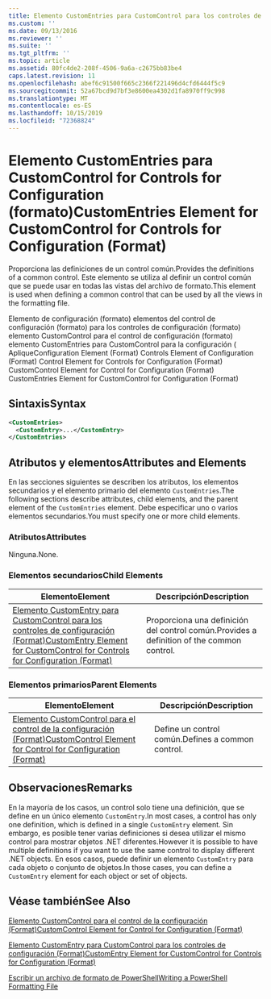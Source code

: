 ```yaml
---
title: Elemento CustomEntries para CustomControl para los controles de configuración (Format) | Microsoft Docs
ms.custom: ''
ms.date: 09/13/2016
ms.reviewer: ''
ms.suite: ''
ms.tgt_pltfrm: ''
ms.topic: article
ms.assetid: 80fc4de2-208f-4506-9a6a-c2675bb83be4
caps.latest.revision: 11
ms.openlocfilehash: abef6c91500f665c2366f221496d4cfd6444f5c9
ms.sourcegitcommit: 52a67bcd9d7bf3e8600ea4302d1fa8970ff9c998
ms.translationtype: MT
ms.contentlocale: es-ES
ms.lasthandoff: 10/15/2019
ms.locfileid: "72368824"
---
```

# <a name="customentries-element-for-customcontrol-for-controls-for-configuration-format"></a><span data-ttu-id="b20f3-102">Elemento CustomEntries para CustomControl for Controls for Configuration (formato)</span><span class="sxs-lookup"><span data-stu-id="b20f3-102">CustomEntries Element for CustomControl for Controls for Configuration (Format)</span></span>

<span data-ttu-id="b20f3-103">Proporciona las definiciones de un control común.</span><span class="sxs-lookup"><span data-stu-id="b20f3-103">Provides the definitions of a common control.</span></span> <span data-ttu-id="b20f3-104">Este elemento se utiliza al definir un control común que se puede usar en todas las vistas del archivo de formato.</span><span class="sxs-lookup"><span data-stu-id="b20f3-104">This element is used when defining a common control that can be used by all the views in the formatting file.</span></span>

<span data-ttu-id="b20f3-105">Elemento de configuración (formato) elementos del control de configuración (formato) para los controles de configuración (formato) elemento CustomControl para el control de configuración (formato) elemento CustomEntries para CustomControl para la configuración ( Aplique</span><span class="sxs-lookup"><span data-stu-id="b20f3-105">Configuration Element (Format) Controls Element of Configuration (Format) Control Element for Controls for Configuration (Format) CustomControl Element for Control for Configuration (Format) CustomEntries Element for CustomControl for Configuration (Format)</span></span>

## <a name="syntax"></a><span data-ttu-id="b20f3-106">Sintaxis</span><span class="sxs-lookup"><span data-stu-id="b20f3-106">Syntax</span></span>

```xml
<CustomEntries>
  <CustomEntry>...</CustomEntry>
</CustomEntries>

```

## <a name="attributes-and-elements"></a><span data-ttu-id="b20f3-107">Atributos y elementos</span><span class="sxs-lookup"><span data-stu-id="b20f3-107">Attributes and Elements</span></span>

<span data-ttu-id="b20f3-108">En las secciones siguientes se describen los atributos, los elementos secundarios y el elemento primario del elemento `CustomEntries`.</span><span class="sxs-lookup"><span data-stu-id="b20f3-108">The following sections describe attributes, child elements, and the parent element of the `CustomEntries` element.</span></span> <span data-ttu-id="b20f3-109">Debe especificar uno o varios elementos secundarios.</span><span class="sxs-lookup"><span data-stu-id="b20f3-109">You must specify one or more child elements.</span></span>

### <a name="attributes"></a><span data-ttu-id="b20f3-110">Atributos</span><span class="sxs-lookup"><span data-stu-id="b20f3-110">Attributes</span></span>

<span data-ttu-id="b20f3-111">Ninguna.</span><span class="sxs-lookup"><span data-stu-id="b20f3-111">None.</span></span>

### <a name="child-elements"></a><span data-ttu-id="b20f3-112">Elementos secundarios</span><span class="sxs-lookup"><span data-stu-id="b20f3-112">Child Elements</span></span>

|<span data-ttu-id="b20f3-113">Elemento</span><span class="sxs-lookup"><span data-stu-id="b20f3-113">Element</span></span>|<span data-ttu-id="b20f3-114">Descripción</span><span class="sxs-lookup"><span data-stu-id="b20f3-114">Description</span></span>|
|-------------|-----------------|
|[<span data-ttu-id="b20f3-115">Elemento CustomEntry para CustomControl para los controles de configuración (Format)</span><span class="sxs-lookup"><span data-stu-id="b20f3-115">CustomEntry Element for CustomControl for Controls for Configuration (Format)</span></span>](./customentry-element-for-customcontrol-for-controls-for-configuration-format.md)|<span data-ttu-id="b20f3-116">Proporciona una definición del control común.</span><span class="sxs-lookup"><span data-stu-id="b20f3-116">Provides a definition of the common control.</span></span>|

### <a name="parent-elements"></a><span data-ttu-id="b20f3-117">Elementos primarios</span><span class="sxs-lookup"><span data-stu-id="b20f3-117">Parent Elements</span></span>

|<span data-ttu-id="b20f3-118">Elemento</span><span class="sxs-lookup"><span data-stu-id="b20f3-118">Element</span></span>|<span data-ttu-id="b20f3-119">Descripción</span><span class="sxs-lookup"><span data-stu-id="b20f3-119">Description</span></span>|
|-------------|-----------------|
|[<span data-ttu-id="b20f3-120">Elemento CustomControl para el control de la configuración (Format)</span><span class="sxs-lookup"><span data-stu-id="b20f3-120">CustomControl Element for Control for Configuration (Format)</span></span>](./customcontrol-element-for-control-for-controls-for-configuration-format.md)|<span data-ttu-id="b20f3-121">Define un control común.</span><span class="sxs-lookup"><span data-stu-id="b20f3-121">Defines a common control.</span></span>|

## <a name="remarks"></a><span data-ttu-id="b20f3-122">Observaciones</span><span class="sxs-lookup"><span data-stu-id="b20f3-122">Remarks</span></span>

<span data-ttu-id="b20f3-123">En la mayoría de los casos, un control solo tiene una definición, que se define en un único elemento `CustomEntry`.</span><span class="sxs-lookup"><span data-stu-id="b20f3-123">In most cases, a control has only one definition, which is defined in a single `CustomEntry` element.</span></span> <span data-ttu-id="b20f3-124">Sin embargo, es posible tener varias definiciones si desea utilizar el mismo control para mostrar objetos .NET diferentes.</span><span class="sxs-lookup"><span data-stu-id="b20f3-124">However it is possible to have multiple definitions if you want to use the same control to display different .NET objects.</span></span> <span data-ttu-id="b20f3-125">En esos casos, puede definir un elemento `CustomEntry` para cada objeto o conjunto de objetos.</span><span class="sxs-lookup"><span data-stu-id="b20f3-125">In those cases, you can define a `CustomEntry` element for each object or set of objects.</span></span>

## <a name="see-also"></a><span data-ttu-id="b20f3-126">Véase también</span><span class="sxs-lookup"><span data-stu-id="b20f3-126">See Also</span></span>

[<span data-ttu-id="b20f3-127">Elemento CustomControl para el control de la configuración (Format)</span><span class="sxs-lookup"><span data-stu-id="b20f3-127">CustomControl Element for Control for Configuration (Format)</span></span>](./customcontrol-element-for-control-for-controls-for-configuration-format.md)

[<span data-ttu-id="b20f3-128">Elemento CustomEntry para CustomControl para los controles de configuración (Format)</span><span class="sxs-lookup"><span data-stu-id="b20f3-128">CustomEntry Element for CustomControl for Controls for Configuration (Format)</span></span>](./customentry-element-for-customcontrol-for-controls-for-configuration-format.md)

[<span data-ttu-id="b20f3-129">Escribir un archivo de formato de PowerShell</span><span class="sxs-lookup"><span data-stu-id="b20f3-129">Writing a PowerShell Formatting File</span></span>](./writing-a-powershell-formatting-file.md)
